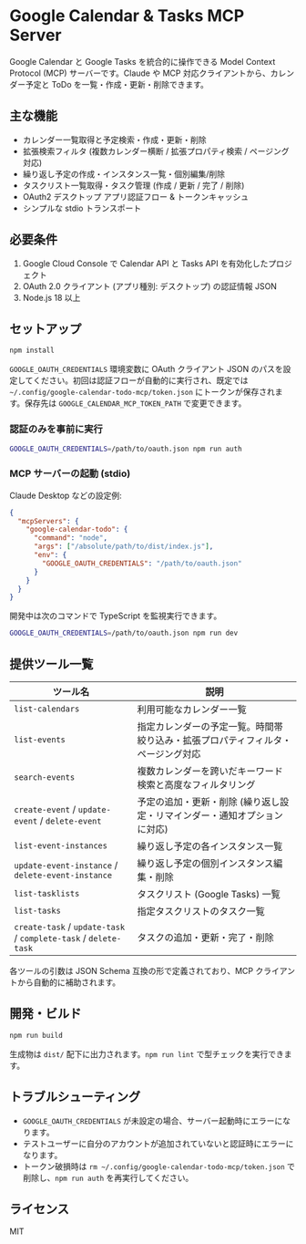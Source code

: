 # Google Calendar & Tasks MCP Server

Google Calendar と Google Tasks を統合的に操作できる Model Context Protocol (MCP) サーバーです。Claude や MCP 対応クライアントから、カレンダー予定と ToDo を一覧・作成・更新・削除できます。

## 主な機能

- カレンダー一覧取得と予定検索・作成・更新・削除
- 拡張検索フィルタ (複数カレンダー横断 / 拡張プロパティ検索 / ページング対応)
- 繰り返し予定の作成・インスタンス一覧・個別編集/削除
- タスクリスト一覧取得・タスク管理 (作成 / 更新 / 完了 / 削除)
- OAuth2 デスクトップ アプリ認証フロー & トークンキャッシュ
- シンプルな stdio トランスポート

## 必要条件

1. Google Cloud Console で Calendar API と Tasks API を有効化したプロジェクト
2. OAuth 2.0 クライアント (アプリ種別: デスクトップ) の認証情報 JSON
3. Node.js 18 以上

## セットアップ

```bash
npm install
```

`GOOGLE_OAUTH_CREDENTIALS` 環境変数に OAuth クライアント JSON のパスを設定してください。初回は認証フローが自動的に実行され、既定では `~/.config/google-calendar-todo-mcp/token.json` にトークンが保存されます。保存先は `GOOGLE_CALENDAR_MCP_TOKEN_PATH` で変更できます。

### 認証のみを事前に実行

```bash
GOOGLE_OAUTH_CREDENTIALS=/path/to/oauth.json npm run auth
```

### MCP サーバーの起動 (stdio)

Claude Desktop などの設定例:

```json
{
  "mcpServers": {
    "google-calendar-todo": {
      "command": "node",
      "args": ["/absolute/path/to/dist/index.js"],
      "env": {
        "GOOGLE_OAUTH_CREDENTIALS": "/path/to/oauth.json"
      }
    }
  }
}
```

開発中は次のコマンドで TypeScript を監視実行できます。

```bash
GOOGLE_OAUTH_CREDENTIALS=/path/to/oauth.json npm run dev
```

## 提供ツール一覧

| ツール名 | 説明 |
| --- | --- |
| `list-calendars` | 利用可能なカレンダー一覧 |
| `list-events` | 指定カレンダーの予定一覧。時間帯絞り込み・拡張プロパティフィルタ・ページング対応 |
| `search-events` | 複数カレンダーを跨いだキーワード検索と高度なフィルタリング |
| `create-event` / `update-event` / `delete-event` | 予定の追加・更新・削除 (繰り返し設定・リマインダー・通知オプションに対応) |
| `list-event-instances` | 繰り返し予定の各インスタンス一覧 |
| `update-event-instance` / `delete-event-instance` | 繰り返し予定の個別インスタンス編集・削除 |
| `list-tasklists` | タスクリスト (Google Tasks) 一覧 |
| `list-tasks` | 指定タスクリストのタスク一覧 |
| `create-task` / `update-task` / `complete-task` / `delete-task` | タスクの追加・更新・完了・削除 |

各ツールの引数は JSON Schema 互換の形で定義されており、MCP クライアントから自動的に補助されます。

## 開発・ビルド

```bash
npm run build
```

生成物は `dist/` 配下に出力されます。`npm run lint` で型チェックを実行できます。

## トラブルシューティング

- `GOOGLE_OAUTH_CREDENTIALS` が未設定の場合、サーバー起動時にエラーになります。
- テストユーザーに自分のアカウントが追加されていないと認証時にエラーになります。
- トークン破損時は `rm ~/.config/google-calendar-todo-mcp/token.json` で削除し、`npm run auth` を再実行してください。

## ライセンス

MIT
